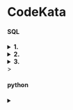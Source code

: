 # CodeKata
#### SQL

<details>
<summary><b>1. </b></summary>

[link](https://school.programmers.co.kr/learn/courses/30/lessons/299305)

```SQL
SELECT E1.ID, COUNT(E2.ID) AS CHILD_COUNT
FROM ECOLI_DATA E1 LEFT JOIN ECOLI_DATA E2
ON E1.ID=E2.PARENT_ID
GROUP BY E1.ID
ORDER BY E1.ID
```
- ECOLI_DATA에서 ID와 PARENT_ID를 연결
- ID를 기준으로 그룹화, 그룹마다 행 개수 출력

</details>

<details>
<summary><b>2. </b></summary>

[link](https://school.programmers.co.kr/learn/courses/30/lessons/298519)

```SQL
SELECT COUNT(ID) AS FISH_COUNT, MAX(LENGTH) AS MAX_LENGTH, FISH_TYPE
FROM FISH_INFO
GROUP BY FISH_TYPE
HAVING AVG(IFNULL(LENGTH,10))>=33
ORDER BY FISH_TYPE ASC
```
- FISH_TYPE으로 묶어 행 개수, 최대 길이, 물고기 종류 출력
- 평균 길이가 33 이상인 물고기 종류만 출력
- 길이가 NULL인 행은 길이가 10인 것으로 취급(`IFNULL(행,대체값)`)

</details>

<details>
<summary><b>3. </b></summary>

[link](https://school.programmers.co.kr/learn/courses/30/lessons/293261)

```SQL
SELECT I.ID, N.FISH_NAME, I.LENGTH
FROM FISH_INFO I JOIN FISH_NAME_INFO N
ON I.FISH_TYPE = N.FISH_TYPE
WHERE (I.FISH_TYPE, I.LENGTH) IN (
    SELECT FISH_TYPE, MAX(LENGTH) AS LENGTH
    FROM FISH_INFO
    GROUP BY FISH_TYPE
)
ORDER BY I.ID ASC
```
- GROUP BY와 관련없는 행을 출력해야 하므로 주 쿼리에서 GROUP BY를 사용하진 않을 것
- 다만 `FISH_TYPE`별로 그룹화가 필요하긴 하기에 서브쿼리는 필요
- 서브쿼리로 그룹화 및 최대길이 검색을 해결하고 메인 쿼리에서 서브쿼리의 결과로 그에 맞는 행을 출력하는 구조

</details>>

#### python

<details>
<summary><b></b></summary>

</details>